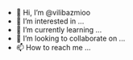 - 👋 Hi, I’m @vilibazmioo
- 👀 I’m interested in ...
- 🌱 I’m currently learning ...
- 💞️ I’m looking to collaborate on ...
- 📫 How to reach me ...

<!---
vilibazmioo/vilibazmioo is a ✨ special ✨ repository because its `README.md` (this file) appears on your GitHub profile.
You can click the Preview link to take a look at your changes.
--->
